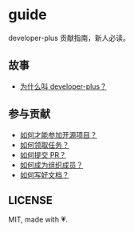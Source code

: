 # guide

developer-plus 贡献指南，新人必读。

## 故事

- [为什么叫 developer-plus？](./why-the-name.md)

## 参与贡献

- [如何才能参加开源项目？](./how-to-participate.md)
- [如何领取任务？](https://github.com/developer-plus/vue-hbs-admin/issues/36)
- [如何提交 PR？](./how-to-submit-pr.md)
- [如何成为组织成员？](./become-org-member.md)
- [如何写好文档？](https://github.com/ruanyf/document-style-guide)

## LICENSE

MIT, made with 💗.
